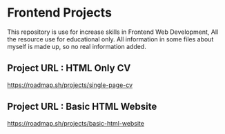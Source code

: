 # Frontend Projects

This repository is use for increase skills in Frontend Web Development, All the resource use for educational only. All information in some files about myself is made up, so no real information added.

## Project URL : HTML Only CV
https://roadmap.sh/projects/single-page-cv

## Project URL : Basic HTML Website
https://roadmap.sh/projects/basic-html-website
